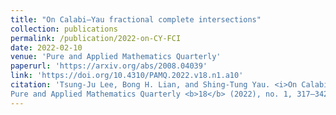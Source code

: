 ```yaml
---
title: "On Calabi–Yau fractional complete intersections"
collection: publications
permalink: /publication/2022-on-CY-FCI
date: 2022-02-10
venue: 'Pure and Applied Mathematics Quarterly'
paperurl: 'https://arxiv.org/abs/2008.04039'
link: 'https://doi.org/10.4310/PAMQ.2022.v18.n1.a10'
citation: 'Tsung-Ju Lee, Bong H. Lian, and Shing-Tung Yau. <i>On Calabi–Yau fractional complete intersections</i>.
Pure and Applied Mathematics Quarterly <b>18</b> (2022), no. 1, 317–342. doi:10.4310/PAMQ.2022.v18.n1.a10'
---
```


